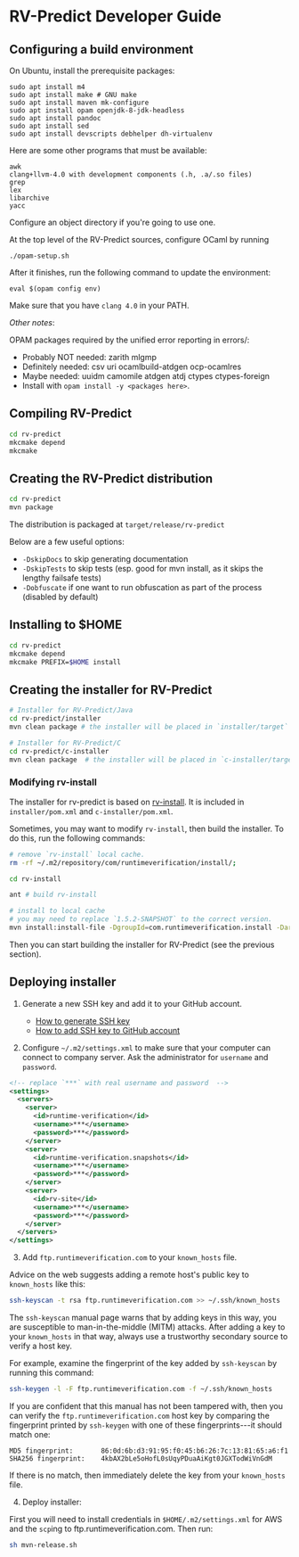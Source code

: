# RV-Predict Developer Guide

## Configuring a build environment

On Ubuntu, install the prerequisite packages:

```
sudo apt install m4
sudo apt install make # GNU make
sudo apt install maven mk-configure
sudo apt install opam openjdk-8-jdk-headless
sudo apt install pandoc
sudo apt install sed
sudo apt install devscripts debhelper dh-virtualenv
```

Here are some other programs that must be available:

```
awk
clang+llvm-4.0 with development components (.h, .a/.so files)
grep
lex
libarchive
yacc
```

Configure an object directory if you're going to use one.

At the top level of the RV-Predict sources, configure OCaml by running

```
./opam-setup.sh
```

After it finishes, run the following command to update the environment:

```        
eval $(opam config env)
```

Make sure that you have `clang 4.0` in your PATH.

*Other notes*:

OPAM packages required by the unified error reporting in errors/:
* Probably NOT needed: zarith mlgmp 
* Definitely needed: csv uri ocamlbuild-atdgen ocp-ocamlres
* Maybe needed: uuidm camomile atdgen atdj ctypes ctypes-foreign
* Install with `opam install -y <packages here>`.

## Compiling RV-Predict

```bash
cd rv-predict
mkcmake depend
mkcmake
```

## Creating the RV-Predict distribution

```bash
cd rv-predict
mvn package
```

The distribution is packaged at `target/release/rv-predict`

Below are a few useful options:  

* `-DskipDocs` to skip generating documentation
* `-DskipTests`  to skip tests (esp. good for mvn install, as it skips the lengthy failsafe tests)
* `-Dobfuscate` if one want to run obfuscation as part of the process (disabled by default)

## Installing to $HOME

```bash
cd rv-predict
mkcmake depend
mkcmake PREFIX=$HOME install
```

## Creating the installer for RV-Predict

```bash
# Installer for RV-Predict/Java
cd rv-predict/installer
mvn clean package # the installer will be placed in `installer/target`

# Installer for RV-Predict/C
cd rv-predict/c-installer
mvn clean package  # the installer will be placed in `c-installer/target`
```

### Modifying rv-install 

The installer for rv-predict is based on [rv-install](https://github.com/runtimeverification/rv-install). It is included in `installer/pom.xml` and `c-installer/pom.xml`. 

Sometimes, you may want to modify `rv-install`, then build the installer. 
To do this, run the following commands:

```bash
# remove `rv-install` local cache.  
rm -rf ~/.m2/repository/com/runtimeverification/install/;

cd rv-install 

ant # build rv-install

# install to local cache
# you may need to replace `1.5.2-SNAPSHOT` to the correct version.   
mvn install:install-file -DgroupId=com.runtimeverification.install -DartifactId=rv-install -Dversion=1.5.2-SNAPSHOT -Dpackaging=jar -Dfile=../rv-install/dist/rv-install-1.5.2-SNAPSHOT.jar
```

Then you can start building the installer for RV-Predict (see the previous
section).

## Deploying installer 

1. Generate a new SSH key and add it to your GitHub account.
    * [How to generate SSH key](https://help.github.com/articles/generating-a-new-ssh-key-and-adding-it-to-the-ssh-agent/)
    * [How to add SSH key to GitHub account](https://help.github.com/articles/adding-a-new-ssh-key-to-your-github-account/)

2. Configure `~/.m2/settings.xml` to make sure that your computer can connect to company server. Ask the administrator for `username` and `password`.  

```xml
<!-- replace `***` with real username and password  -->
<settings>
  <servers>
    <server>
      <id>runtime-verification</id>
      <username>***</username>
      <password>***</password>
    </server>
    <server>
      <id>runtime-verification.snapshots</id>
      <username>***</username>
      <password>***</password>
    </server>
    <server>
      <id>rv-site</id>
      <username>***</username>
      <password>***</password>
    </server>
  </servers>
</settings>
```

3. Add `ftp.runtimeverification.com` to your `known_hosts` file.

Advice on the web suggests adding a remote host's public key to
`known_hosts` like this:

```bash 
ssh-keyscan -t rsa ftp.runtimeverification.com >> ~/.ssh/known_hosts
```

The `ssh-keyscan` manual page warns that by adding keys in this way,
you are susceptible to man-in-the-middle (MITM) attacks.  After adding a
key to your `known_hosts` in that way, always use a trustworthy secondary
source to verify a host key.

For example, examine the fingerprint of the key added by `ssh-keyscan`
by running this command:

```bash
ssh-keygen -l -F ftp.runtimeverification.com -f ~/.ssh/known_hosts 
```

If you are confident that this manual has not been tampered with, then you
can verify the `ftp.runtimeverification.com` host key by comparing the
fingerprint printed by `ssh-keygen` with one of these fingerprints---it
should match one:

```
MD5 fingerprint:       86:0d:6b:d3:91:95:f0:45:b6:26:7c:13:81:65:a6:f1 
SHA256 fingerprint:    4kbAX2bLe5oHofL0sUqyPDuaAiKgt0JGXTodWiVnGdM 
```

If there is no match, then immediately delete the key from your
`known_hosts` file.

4. Deploy installer:

First you will need to install credentials in `$HOME/.m2/settings.xml` for AWS
and the `scp`ing to ftp.runtimeverification.com.  Then run:

```bash
sh mvn-release.sh
```

